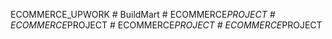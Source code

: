 ECOMMERCE_UPWORK
#   B u i l d M a r t  
 #   E C O M M E R C E _ P R O J E C T  
 #   E C O M M E R C E _ P R O J E C T  
 #   E C O M M E R C E _ P R O J E C T  
 #   E C O M M E R C E _ P R O J E C T  
 